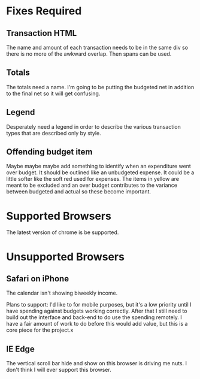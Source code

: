# Fixes Required

## Transaction HTML
The name and amount of each transaction needs to be in the same div so there is no more of the awkward overlap. Then spans can be used.

## Totals
The totals need a name. I'm going to be putting the budgeted net in addition to the final net so it will get confusing.

## Legend
Desperately need a legend in order to describe the various transaction types that are described only by style.

## Offending budget item
Maybe maybe maybe add something to identify when an expenditure went over budget. It should be outlined like an unbudgeted expense. It could be a little softer like the soft red used for expenses. The items in yellow are meant to be excluded and an over budget contributes to the variance between budgeted and actual so these become important.

# Supported Browsers

The latest version of chrome is be supported.

# Unsupported Browsers

## Safari on iPhone

The calendar isn't showing biweekly income.

Plans to support: I'd like to for mobile purposes, but it's a low priority until I have spending against budgets working correctly. After that I still need to build out the interface and back-end to do use the spending remotely. I have a fair amount of work to do before this would add value, but this is a core piece for the project.x

## IE Edge

The vertical scroll bar hide and show on this browser is driving me nuts. I don't think I will ever support this browser.